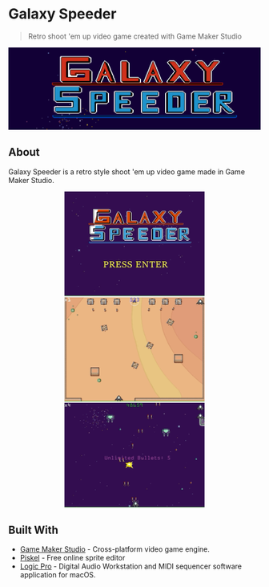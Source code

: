# Galaxy Speeder

> Retro shoot 'em up video game created with Game Maker Studio

![Galaxy Speeder](https://github.com/notjustmetal/galaxy-speeder/blob/master/readmeImages/splash.png)

## About

Galaxy Speeder is a retro style shoot 'em up video game made in Game Maker Studio. 

<p align="center">
<img style="display: blocks; margin: auto" src="https://github.com/notjustmetal/galaxy-speeder/blob/master/readmeImages/image1.gif" width=280> <img style="display: blocks; margin: auto" src="https://github.com/notjustmetal/galaxy-speeder/blob/master/readmeImages/image2.gif" width=280> <img style="display: blocks; margin: auto" src="https://github.com/notjustmetal/galaxy-speeder/blob/master/readmeImages/image3.gif" width=280>
</p>

## Built With

* [Game Maker Studio](https://www.yoyogames.com/gamemaker) - Cross-platform video game engine.
* [Piskel](https://www.piskelapp.com/) - Free online sprite editor
* [Logic Pro](https://www.apple.com/logic-pro/) - Digital Audio Workstation and MIDI sequencer software application for macOS.
